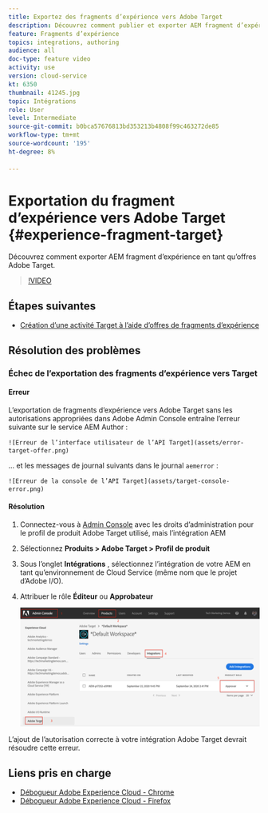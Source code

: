 ```yaml
---
title: Exportez des fragments d’expérience vers Adobe Target
description: Découvrez comment publier et exporter AEM fragment d’expérience en tant qu’offres Adobe Target.
feature: Fragments d’expérience
topics: integrations, authoring
audience: all
doc-type: feature video
activity: use
version: cloud-service
kt: 6350
thumbnail: 41245.jpg
topic: Intégrations
role: User
level: Intermediate
source-git-commit: b0bca57676813bd353213b4808f99c463272de85
workflow-type: tm+mt
source-wordcount: '195'
ht-degree: 8%

---
```



# Exportation du fragment d’expérience vers Adobe Target {#experience-fragment-target}

Découvrez comment exporter AEM fragment d’expérience en tant qu’offres Adobe Target.

>[!VIDEO](https://video.tv.adobe.com/v/41245?quality=12&learn=on)

## Étapes suivantes

+ [Création d’une activité Target à l’aide d’offres de fragments d’expérience](./create-target-activity.md)

## Résolution des problèmes

### Échec de l’exportation des fragments d’expérience vers Target

#### Erreur

L’exportation de fragments d’expérience vers Adobe Target sans les autorisations appropriées dans Adobe Admin Console entraîne l’erreur suivante sur le service AEM Author :

    ![Erreur de l’interface utilisateur de l’API Target](assets/error-target-offer.png)

... et les messages de journal suivants dans le journal `aemerror` :

    ![Erreur de la console de l’API Target](assets/target-console-error.png)

#### Résolution

1. Connectez-vous à [Admin Console](https://adminconsole.adobe.com/) avec les droits d’administration pour le profil de produit Adobe Target utilisé, mais l’intégration AEM
2. Sélectionnez __Produits > Adobe Target > Profil de produit__
3. Sous l’onglet __Intégrations__ , sélectionnez l’intégration de votre AEM en tant qu’environnement de Cloud Service (même nom que le projet d’Adobe I/O).
4. Attribuer le rôle __Éditeur__ ou __Approbateur__

   ![Erreur de l’API Target](assets/target-permissions.png)

L’ajout de l’autorisation correcte à votre intégration Adobe Target devrait résoudre cette erreur.

## Liens pris en charge

+ [Débogueur Adobe Experience Cloud - Chrome](https://chrome.google.com/webstore/detail/adobe-experience-cloud-de/ocdmogmohccmeicdhlhhgepeaijenapj)
+ [Débogueur Adobe Experience Cloud - Firefox](https://addons.mozilla.org/en-US/firefox/addon/adobe-experience-platform-dbg/)